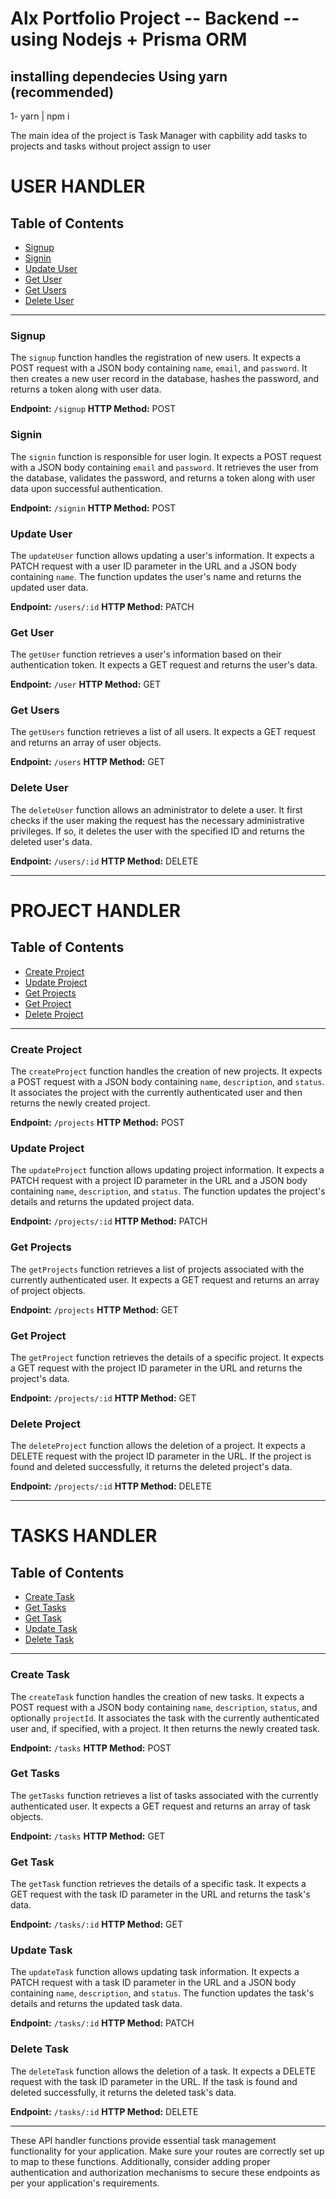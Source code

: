 # Alx Portfolio Project  -- Backend -- using Nodejs + Prisma ORM

## installing dependecies Using yarn (recommended)
1- yarn | npm i

The main idea of the project is Task Manager with capbility add tasks to projects and tasks without project assign to user
# USER HANDLER
## Table of Contents
- [Signup](#signup)
- [Signin](#signin)
- [Update User](#update-user)
- [Get User](#get-user)
- [Get Users](#get-users)
- [Delete User](#delete-user)

---

### Signup

The `signup` function handles the registration of new users. It expects a POST request with a JSON body containing `name`, `email`, and `password`. It then creates a new user record in the database, hashes the password, and returns a token along with user data.

**Endpoint:** `/signup`
**HTTP Method:** POST

### Signin

The `signin` function is responsible for user login. It expects a POST request with a JSON body containing `email` and `password`. It retrieves the user from the database, validates the password, and returns a token along with user data upon successful authentication.

**Endpoint:** `/signin`
**HTTP Method:** POST

### Update User

The `updateUser` function allows updating a user's information. It expects a PATCH request with a user ID parameter in the URL and a JSON body containing `name`. The function updates the user's name and returns the updated user data.

**Endpoint:** `/users/:id`
**HTTP Method:** PATCH

### Get User

The `getUser` function retrieves a user's information based on their authentication token. It expects a GET request and returns the user's data.

**Endpoint:** `/user`
**HTTP Method:** GET

### Get Users

The `getUsers` function retrieves a list of all users. It expects a GET request and returns an array of user objects.

**Endpoint:** `/users`
**HTTP Method:** GET

### Delete User

The `deleteUser` function allows an administrator to delete a user. It first checks if the user making the request has the necessary administrative privileges. If so, it deletes the user with the specified ID and returns the deleted user's data.

**Endpoint:** `/users/:id`
**HTTP Method:** DELETE

---
# PROJECT HANDLER
## Table of Contents
- [Create Project](#create-project)
- [Update Project](#update-project)
- [Get Projects](#get-projects)
- [Get Project](#get-project)
- [Delete Project](#delete-project)

---

### Create Project

The `createProject` function handles the creation of new projects. It expects a POST request with a JSON body containing `name`, `description`, and `status`. It associates the project with the currently authenticated user and then returns the newly created project.

**Endpoint:** `/projects`
**HTTP Method:** POST

### Update Project

The `updateProject` function allows updating project information. It expects a PATCH request with a project ID parameter in the URL and a JSON body containing `name`, `description`, and `status`. The function updates the project's details and returns the updated project data.

**Endpoint:** `/projects/:id`
**HTTP Method:** PATCH

### Get Projects

The `getProjects` function retrieves a list of projects associated with the currently authenticated user. It expects a GET request and returns an array of project objects.

**Endpoint:** `/projects`
**HTTP Method:** GET

### Get Project

The `getProject` function retrieves the details of a specific project. It expects a GET request with the project ID parameter in the URL and returns the project's data.

**Endpoint:** `/projects/:id`
**HTTP Method:** GET

### Delete Project

The `deleteProject` function allows the deletion of a project. It expects a DELETE request with the project ID parameter in the URL. If the project is found and deleted successfully, it returns the deleted project's data.

**Endpoint:** `/projects/:id`
**HTTP Method:** DELETE

---
# TASKS HANDLER
## Table of Contents
- [Create Task](#create-task)
- [Get Tasks](#get-tasks)
- [Get Task](#get-task)
- [Update Task](#update-task)
- [Delete Task](#delete-task)

---

### Create Task

The `createTask` function handles the creation of new tasks. It expects a POST request with a JSON body containing `name`, `description`, `status`, and optionally `projectId`. It associates the task with the currently authenticated user and, if specified, with a project. It then returns the newly created task.

**Endpoint:** `/tasks`
**HTTP Method:** POST

### Get Tasks

The `getTasks` function retrieves a list of tasks associated with the currently authenticated user. It expects a GET request and returns an array of task objects.

**Endpoint:** `/tasks`
**HTTP Method:** GET

### Get Task

The `getTask` function retrieves the details of a specific task. It expects a GET request with the task ID parameter in the URL and returns the task's data.

**Endpoint:** `/tasks/:id`
**HTTP Method:** GET

### Update Task

The `updateTask` function allows updating task information. It expects a PATCH request with a task ID parameter in the URL and a JSON body containing `name`, `description`, and `status`. The function updates the task's details and returns the updated task data.

**Endpoint:** `/tasks/:id`
**HTTP Method:** PATCH

### Delete Task

The `deleteTask` function allows the deletion of a task. It expects a DELETE request with the task ID parameter in the URL. If the task is found and deleted successfully, it returns the deleted task's data.

**Endpoint:** `/tasks/:id`
**HTTP Method:** DELETE

---

These API handler functions provide essential task management functionality for your application. Make sure your routes are correctly set up to map to these functions. Additionally, consider adding proper authentication and authorization mechanisms to secure these endpoints as per your application's requirements.
